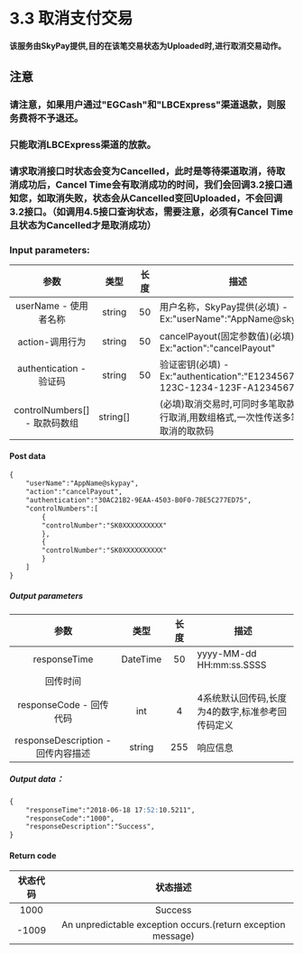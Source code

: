 # 3.3    取消支付交易
#### 该服务由SkyPay提供,目的在该笔交易状态为Uploaded时,进行取消交易动作。
## 注意
### 请注意，如果用户通过"EGCash"和"LBCExpress"渠道退款，则服务费将不予退还。
### 只能取消LBCExpress渠道的放款。
### 请求取消接口时状态会变为Cancelled，此时是等待渠道取消，待取消成功后，Cancel Time会有取消成功的时间，我们会回调3.2接口通知您，如取消失败，状态会从Cancelled变回Uploaded，不会回调3.2接口。（如调用4.5接口查询状态，需要注意，必须有Cancel Time且状态为Cancelled才是取消成功）
### Input parameters:
| 参数                        |    类型     | 长度    |描述|
| :-------------------------: | :-----------: |:-----:|--------------------------------|   
|userName - 使用者名称|string|50|用户名称，SkyPay提供(必填) - Ex:"userName":"AppName@skypay"|
|action-调用行为|string|50|cancelPayout(固定参数值)(必填) - Ex:"action":"cancelPayout"|
|authentication  - 验证码|string |50|验证密钥(必填) - Ex:"authentication":"E1234567-123C-1234-123F-A12345670"|
|controlNumbers[] - 取款码数组|string[]||(必填)取消交易时,可同时多笔取款码进行取消,用数组格式,一次性传送多笔要取消的取款码|
#### Post data
```md
{
    "userName":"AppName@skypay",
    "action":"cancelPayout",
    "authentication":"30AC21B2-9EAA-4503-B0F0-7BE5C277ED75",
    "controlNumbers":[
        {
        "controlNumber":"SK0XXXXXXXXXX"
        },
        {
        "controlNumber":"SK0XXXXXXXXXX"
        }
    ]
}

```

##### Output parameters
| 参数                        |    类型     | 长度    |描述|
| :-------------------------: | :-----------: |:-----:|--------------------------------|   
|responseTime|DateTime|50|yyyy-MM-dd HH:mm:ss.SSSS|
|回传时间||||
|responseCode - 回传代码|int|4|4系统默认回传码,长度为4的数字,标准参考回传码定义|
|responseDescription - 回传内容描述|string|255|响应信息|
##### Output data：
```md
{
    "responseTime":"2018-06-18 17:52:10.5211",
    "responseCode":"1000",
    "responseDescription":"Success",
}
```
#### Return code

| 状态代码                        |   状态描述    | 
| :-------------------------: | :-----------: |
|1000|Success|
|-1009|An unpredictable exception occurs.(return exception message)|
